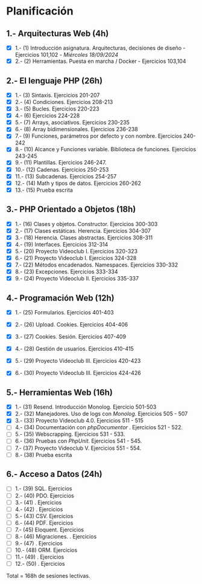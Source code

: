 # Planificación

## 1.- Arquitecturas Web (4h)

- [X] 1.- (1) Introducción asignatura. Arquitecturas, decisiones de diseño - Ejercicios 101,102 - *Miércoles 18/09/2024*
- [X] 2.- (2) Herramientas. Puesta en marcha / Docker - Ejercicios 103,104

## 2.- El lenguaje PHP (26h)

- [X] 1.- (3) Sintaxis. Ejercicios 201-207
- [X] 2.- (4) Condiciones. Ejercicios 208-213
- [X] 3.- (5) Bucles. Ejercicios 220-223
- [X] 4.- (6) Ejercicios 224-228
- [X] 5.- (7) Arrays, asociativos. Ejercicios 230-235
- [X] 6.- (8) Array bidimensionales. Ejercicios 236-238
- [X] 7.- (9) Funciones, parámetros por defecto y con nombre. Ejercicios 240-242
- [X] 8.- (10) Alcance y Funciones variable. Biblioteca de funciones. Ejercicios 243-245
- [X] 9.- (11) Plantillas. Ejercicios 246-247.
- [X] 10.- (12) Cadenas. Ejercicios 250-253
- [X] 11.- (13) Subcadenas. Ejercicios 254-257
- [X] 12.- (14) Math y tipos de datos. Ejercicios 260-262
- [X] 13.- (15) Prueba escrita

## 3.- PHP Orientado a Objetos (18h)

- [X] 1.- (16) Clases y objetos. Constructor. Ejercicios 300-303
- [X] 2.- (17) Clases estáticas. Herencia. Ejercicios 304-307
- [X] 3.- (18) Herencia. Clases abstractas. Ejercicios 308-311
- [X] 4.- (19) Interfaces. Ejercicios 312-314
- [X] 5.- (20) Proyecto Videoclub I. Ejercicios 320-323
- [X] 6.- (21) Proyecto Videoclub I. Ejercicios 324-328
- [X] 7.- (22) Métodos encadenados. Namespaces. Ejercicios 330-332
- [X] 8.- (23) Excepciones. Ejercicios 333-334
- [X] 9.- (24) Proyecto Videoclub II. Ejercicios 335-337

## 4.- Programación Web (12h)

- [X] 1.- (25) Formularios. Ejercicios 401-403
- [X] 2.- (26) Upload. Cookies. Ejercicios 404-406
- [X] 3.- (27) Cookies. Sesión. Ejercicios 407-409
- [X] 4.- (28) Gestión de usuarios. Ejercicios 410-415
- [X] 5.- (29) Proyecto Videoclub III. Ejercicios 420-423
- [X] 6.- (30) Proyecto Videoclub III. Ejercicios 424-426


## 5.- Herramientas Web (16h)

- [X] 1.- (31) Resend. Introducción Monolog. Ejercicio 501-503
- [X] 2.- (32) Manejadores. Uso de logs con *Monolog*. Ejercicios 505 - 507
- [X] 3.- (33) Proyecto Videoclub 4.0. Ejercicios 511 - 515
- [ ] 4.- (34) Documentación con *phpDocumentor* . Ejercicios 521 - 522.
- [ ] 5.- (35) Webscrapping. Ejercicios 531 - 533.
- [ ] 6.- (36) Pruebas con *PhpUnit*. Ejercicios 541 - 545.
- [ ] 7.- (37) Proyecto Videoclub V. Ejercicios 551 - 554.
- [ ] 8.- (38) Prueba escrita

## 6.- Acceso a Datos (24h)

- [ ] 1.- (39) SQL. Ejercicios
- [ ] 2.- (40) PDO. Ejercicios 
- [ ] 3.- (41) . Ejercicios 
- [ ] 4.- (42) . Ejercicios 
- [ ] 5.- (43) CSV. Ejercicios 
- [ ] 6.- (44) PDF. Ejercicios 
- [ ] 7.- (45) Eloquent. Ejercicios 
- [ ] 8.- (46) Migraciones. . Ejercicios 
- [ ] 9.- (47) . Ejercicios 
- [ ] 10.- (48) ORM. Ejercicios 
- [ ] 11.- (49) . Ejercicios 
- [ ] 12.- (50) . Ejercicios 

<!--
## 7.- Frameworks PHP (32h)

- [ ] 1.- (51) Introducción a Laravel -
- [ ] 2.- (52) Rutas
- [ ] 3.- (53) Plantillas
- [ ] 4.- (54) Controladores
- [ ] 5.- (55) Migraciones & Eloquent - 
- [ ] 6.- (56) 
- [ ] 7.- (57) 
- [ ] 8.- (58) 
- [ ] 9.- (59) 
- [ ] 10.- (60) 
- [ ] 11.- (61) 
- [ ] 12.- (62) 
- [ ] 13.- (63) Ejercicio 801 -
- [ ] 14.- (64) 
- [ ] 15.- (65) 
- [ ] 16.- (66) 

## 8.- Servicios REST (22h)

- [ ] 1.- (67) 
- [ ] 2.- (68) 
- [ ] 3.- (69) 
- [ ] 4.- (70) 
- [ ] 5.- (71) 
- [ ] 6.- (72) 
- [ ] 7.- (73) 
- [ ] 8.- (74) 
- [ ] 9.- (75) 
- [ ] 10.- (76) 
- [ ] 11.- (77) Prueba práctica final 

-->

Total = 168h de sesiones lectivas.
